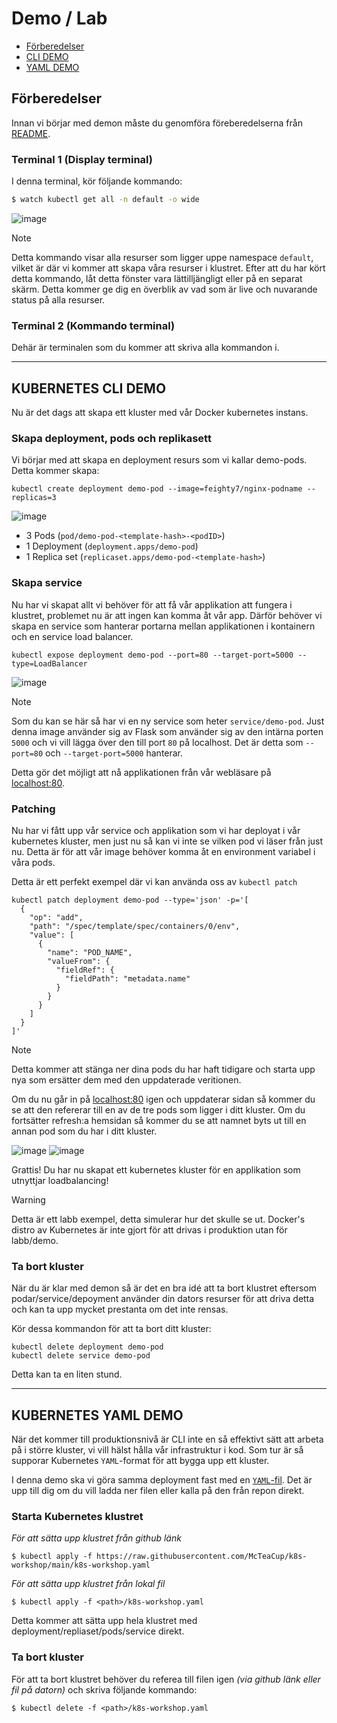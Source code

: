 # Demo / Lab

- [Förberedelser](#förberedelser)
- [CLI DEMO](#kubernetes-cli-demo)
- [YAML DEMO](#kubernetes-yaml-demo)
  
## Förberedelser
Innan vi börjar med demon måste du genomföra föreberedelserna från [README](./README.md).

### Terminal 1 (Display terminal)

I denna terminal, kör följande kommando: 
```bash
$ watch kubectl get all -n default -o wide
```
![image](https://github.com/user-attachments/assets/78ab7ffd-1726-4865-bf8d-5d2b915e0cab)
> [!NOTE]
> Detta kommando visar alla resurser som ligger uppe namespace `default`, vilket är där vi kommer att skapa våra resurser i klustret. Efter att du har kört detta kommando, låt detta fönster vara lättilljängligt eller på en separat skärm. Detta kommer ge dig en överblik av vad som är live och nuvarande status på alla resurser.

### Terminal 2 (Kommando terminal)
Dehär är terminalen som du kommer att skriva alla kommandon i.

---

## KUBERNETES CLI DEMO
Nu är det dags att skapa ett kluster med vår Docker kubernetes instans.

### Skapa deployment, pods och replikasett
Vi börjar med att skapa en deployment resurs som vi kallar demo-pods. Detta kommer skapa:
```
kubectl create deployment demo-pod --image=feighty7/nginx-podname --replicas=3
```
![image](https://github.com/user-attachments/assets/3d52ba0f-4f9d-418c-b4de-e938749b1e9e)
- 3 Pods (`pod/demo-pod-<template-hash>-<podID>`)
- 1 Deployment (`deployment.apps/demo-pod`)
- 1 Replica set (`replicaset.apps/demo-pod-<template-hash>`)

### Skapa service
Nu har vi skapat allt vi behöver för att få vår applikation att fungera i klustret, problemet nu är att ingen kan komma åt vår app. Därför behöver vi skapa en service som hanterar portarna mellan applikationen i kontainern och en service load balancer.
```
kubectl expose deployment demo-pod --port=80 --target-port=5000 --type=LoadBalancer
```
![image](https://github.com/user-attachments/assets/7e0e3803-477c-4559-8a3b-7e72ed4a4c4d)
> [!NOTE]
> Som du kan se här så har vi en ny service som heter `service/demo-pod`.  Just denna image använder sig av Flask som använder sig av den intärna porten `5000` och vi vill lägga över den till port `80` på localhost. Det är detta som `--port=80` och `--target-port=5000` hanterar.

Detta gör det möjligt att nå applikationen från vår webläsare på [localhost:80](http://localhost:80).

### Patching
Nu har vi fått upp vår service och applikation som vi har deployat i vår kubernetes kluster, men just nu så kan vi inte se vilken pod vi läser från just nu. Detta är för att vår image behöver komma åt en environment variabel i våra pods.

Detta är ett perfekt exempel där vi kan använda oss av `kubectl patch`
```
kubectl patch deployment demo-pod --type='json' -p='[
  {
    "op": "add",
    "path": "/spec/template/spec/containers/0/env",
    "value": [
      {
        "name": "POD_NAME",
        "valueFrom": {
          "fieldRef": {
            "fieldPath": "metadata.name"
          }
        }
      }
    ]
  }
]'
```
> [!NOTE]
> Detta kommer att stänga ner dina pods du har haft tidigare och starta upp nya som ersätter dem med den uppdaterade veritionen.

Om du nu går in på [localhost:80](http://localhost:80) igen och uppdaterar sidan så kommer du se att den refererar till en av de tre pods som ligger i ditt kluster. Om du fortsätter refresh:a hemsidan så kommer du se att namnet byts ut till en annan pod som du har i ditt kluster.

![image](https://github.com/user-attachments/assets/148a0421-7edb-4e6b-925a-e635a26db308)
![image](https://github.com/user-attachments/assets/46ea1fe6-2b51-4061-b84b-9285b856e179)

Grattis! Du har nu skapat ett kubernetes kluster för en applikation som utnyttjar loadbalancing!
> [!WARNING]
> Detta är ett labb exempel, detta simulerar hur det skulle se ut. Docker's distro av Kubernetes är inte gjort för att drivas i produktion utan för labb/demo.

### Ta bort kluster
När du är klar med demon så är det en bra idé att ta bort klustret eftersom podar/service/depoyment använder din dators resurser för att driva detta och kan ta upp mycket prestanta om det inte rensas.

Kör dessa kommandon för att ta bort ditt kluster:
```
kubectl delete deployment demo-pod
kubectl delete service demo-pod
```
Detta kan ta en liten stund.

---

## KUBERNETES YAML DEMO
När det kommer till produktionsnivå är CLI inte en så effektivt sätt att arbeta på i större kluster, vi vill hälst hålla vår infrastruktur i kod. Som tur är så supporar Kubernetes `YAML`-format för att bygga upp ett kluster.

I denna demo ska vi göra samma deployment fast med en [`YAML`-fil](https://github.com/McTeaCup/k8s-workshop/blob/main/k8s-workshop.yaml). Det är upp till dig om du vill ladda ner filen eller kalla på den från repon direkt.

### Starta Kubernetes klustret
*För att sätta upp klustret från github länk*
```
$ kubectl apply -f https://raw.githubusercontent.com/McTeaCup/k8s-workshop/main/k8s-workshop.yaml
```

*För att sätta upp klustret från lokal fil*
```
$ kubectl apply -f <path>/k8s-workshop.yaml
```

Detta kommer att sätta upp hela klustret med deployment/repliaset/pods/service direkt.

### Ta bort kluster
För att ta bort klustret behöver du referea till filen igen *(via github länk eller fil på datorn)* och skriva följande kommando:
```
$ kubectl delete -f <path>/k8s-workshop.yaml
```
